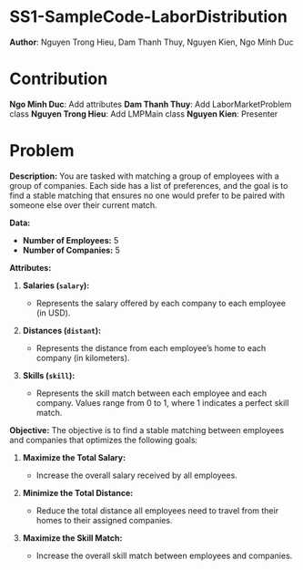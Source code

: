 # SS1-SampleCode-LaborDistribution
**Author**: Nguyen Trong Hieu, Dam Thanh Thuy, Nguyen Kien, Ngo Minh Duc
# Contribution
**Ngo Minh Duc**:       Add attributes
**Dam Thanh Thuy**:     Add LaborMarketProblem class
**Nguyen Trong Hieu**:  Add LMPMain class
**Nguyen Kien**:        Presenter
# Problem

**Description:**
You are tasked with matching a group of employees with a group of companies. Each side has a list of preferences, and the goal is to find a stable matching that ensures no one would prefer to be paired with someone else over their current match.

**Data:**
- **Number of Employees:** 5
- **Number of Companies:** 5

**Attributes:**

1. **Salaries (`salary`):**
   - Represents the salary offered by each company to each employee (in USD).

2. **Distances (`distant`):**
   - Represents the distance from each employee’s home to each company (in kilometers).

3. **Skills (`skill`):**
   - Represents the skill match between each employee and each company. Values range from 0 to 1, where 1 indicates a perfect skill match.

**Objective:**
The objective is to find a stable matching between employees and companies that optimizes the following goals:

1. **Maximize the Total Salary:**
   - Increase the overall salary received by all employees.

2. **Minimize the Total Distance:**
   - Reduce the total distance all employees need to travel from their homes to their assigned companies.

3. **Maximize the Skill Match:**
   - Increase the overall skill match between employees and companies.